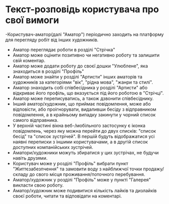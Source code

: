 # Текст-розповідь користувача про свої вимоги

-Користувач-аматор(далі "Аматор") періодично заходить на платформу для перегляду робіт від інших художників. 
- Аматор переглядає роботи в розділі "Стрічка"
- Аматор може оцінити позитивно чи негативно роботу та залишити свій коментар. 
- Аматор може додати роботу до своєї дошки "Улюблене", яка знаходиться в розділі "Профіль"
- Аматор може знайти у розділі "Артисти" інших аматорів та художників за категоріями "вік", "рідна мова", "жанри та стилі". 
- Аматор знаходить собі співбесідника у розділі "Артисти" або відкриває його профіль, що вказується під його роботою в "Стрічці".
- Аматор може переписуватись, а також дзвонити співбесіднику.
- Інший аматор/художник, що приймає повідомлення, може або відповісти, або проігнорувати, видаливши бесіду з відправником повідомлення, а в крайньому випадку закинути у чорний список самого відправника. 
- У верхній частині вікна веб-/мобільного застосунку є іконка повідомлень, через яку можна перейти до двух списків: "список бесід" та "список зустрічей". В першій будуть відображатися усі наявні переписки з іншими користувачами, а в другій список доступних компанійських зустрічей.
- Аматори/художники можуть збиратися у цих зустрічах, не будучи навіть друзями.
- Користувач може у розділі "Профіль" вибрати пункт "Життєзабезпчення" та замовити воду з найближчої точки продажу/складу до свого місця проживання/поточного перебування.
- Аматор/художник у розділі "Профіль" може у пункті "Галерея" викласти свою роботу. 
- Аматор/художник може подивитися кількість лайків та дизлайків своєї роботи, читати та відповідати на коментарі.


